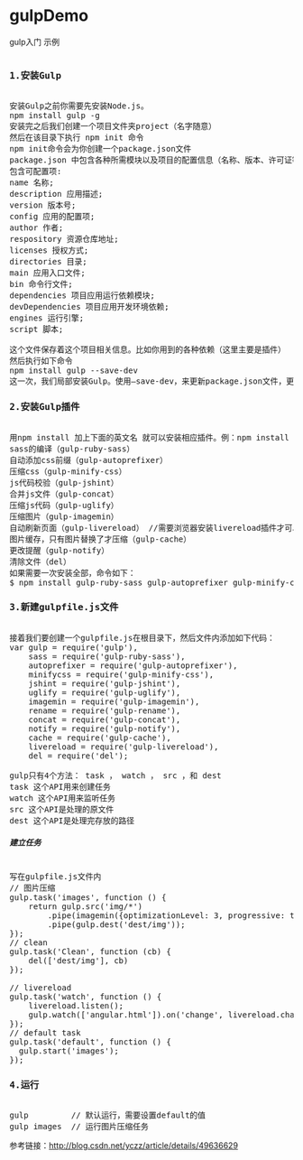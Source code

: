 # gulpDemo
gulp入门 示例
<pre>
<h3>1.安装Gulp</h3>
安装Gulp之前你需要先安装Node.js。
npm install gulp -g
安装完之后我们创建一个项目文件夹project（名字随意）
然后在该目录下执行 npm init 命令
npm init命令会为你创建一个package.json文件
package.json 中包含各种所需模块以及项目的配置信息（名称、版本、许可证等）meta 信息。
包含可配置项:
name 名称;
description 应用描述;
version 版本号;
config 应用的配置项;
author 作者;
respository 资源仓库地址;
licenses 授权方式;
directories 目录;
main 应用入口文件;
bin 命令行文件;
dependencies 项目应用运行依赖模块;
devDependencies 项目应用开发环境依赖;
engines 运行引擎;
script 脚本;

这个文件保存着这个项目相关信息。比如你用到的各种依赖（这里主要是插件）
然后执行如下命令
npm install gulp --save-dev
这一次，我们局部安装Gulp。使用—save-dev，来更新package.json文件，更新 devDependencies 值，以表明项目需要依赖gulp。
<h3>2.安装Gulp插件</h3>
用npm install 加上下面的英文名 就可以安装相应插件。例：npm install gulp-imagemin -save-dev
sass的编译（gulp-ruby-sass）
自动添加css前缀（gulp-autoprefixer）
压缩css（gulp-minify-css）
js代码校验（gulp-jshint）
合并js文件（gulp-concat）
压缩js代码（gulp-uglify）
压缩图片（gulp-imagemin）
自动刷新页面（gulp-livereload） //需要浏览器安装livereload插件才可以
图片缓存，只有图片替换了才压缩（gulp-cache）
更改提醒（gulp-notify）
清除文件（del）
如果需要一次安装全部，命令如下：
$ npm install gulp-ruby-sass gulp-autoprefixer gulp-minify-css gulp-jshint gulp-concat gulp-uglify gulp-imagemin gulp-notify gulp-rename gulp-livereload gulp-cache del --save-dev
<h3>3.新建gulpfile.js文件</h3>
接着我们要创建一个gulpfile.js在根目录下，然后文件内添加如下代码：
var gulp = require('gulp'),
    sass = require('gulp-ruby-sass'),
    autoprefixer = require('gulp-autoprefixer'),
    minifycss = require('gulp-minify-css'),
    jshint = require('gulp-jshint'),
    uglify = require('gulp-uglify'),
    imagemin = require('gulp-imagemin'),
    rename = require('gulp-rename'),
    concat = require('gulp-concat'),
    notify = require('gulp-notify'),
    cache = require('gulp-cache'),
    livereload = require('gulp-livereload'),
    del = require('del');
    
gulp只有4个方法： task ， watch ， src ，和 dest
task 这个API用来创建任务
watch 这个API用来监听任务
src 这个API是处理的原文件
dest 这个API是处理完存放的路径
<h5>建立任务</h5>
写在gulpfile.js文件内
// 图片压缩
gulp.task('images', function () {
	return gulp.src('img/*')
		.pipe(imagemin({optimizationLevel: 3, progressive: true, interlaced: true}))
		.pipe(gulp.dest('dest/img'));
});
// clean
gulp.task('Clean', function (cb) {
	del(['dest/img'], cb)
});

// livereload
gulp.task('watch', function () {
	livereload.listen();
	gulp.watch(['angular.html']).on('change', livereload.changed);
});
// default task
gulp.task('default', function () {
  gulp.start('images');
});
<h3>4.运行</h3>
gulp         // 默认运行，需要设置default的值
gulp images  // 运行图片压缩任务
</pre>
<p>参考链接：<a href="http://blog.csdn.net/yczz/article/details/49636629" target="_blank" >http://blog.csdn.net/yczz/article/details/49636629</a></p>
